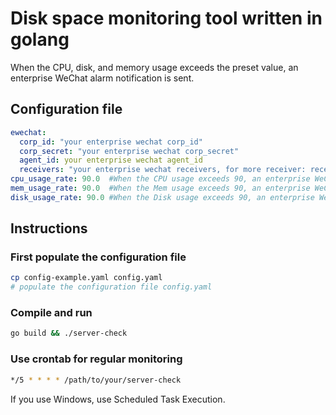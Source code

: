 # Disk space monitoring tool written in golang


When the CPU, disk, and memory usage exceeds the preset value, an enterprise WeChat alarm notification is sent.

## Configuration file

```yaml
ewechat:
  corp_id: "your enterprise wechat corp_id"
  corp_secret: "your enterprise wechat corp_secret"
  agent_id: your enterprise wechat agent_id
  receivers: "your enterprise wechat receivers, for more receiver: receiver1|receiver2"
cpu_usage_rate: 90.0  #When the CPU usage exceeds 90, an enterprise WeChat notification will be sent. 
mem_usage_rate: 90.0  #When the Mem usage exceeds 90, an enterprise WeChat notification will be sent.
disk_usage_rate: 90.0 #When the Disk usage exceeds 90, an enterprise WeChat notification will be sent.
```

## Instructions

### First populate the configuration file

```sh
cp config-example.yaml config.yaml
# populate the configuration file config.yaml
```
### Compile and run

```sh
go build && ./server-check
```
### Use crontab for regular monitoring

```sh
*/5 * * * * /path/to/your/server-check
```
If you use Windows, use Scheduled Task Execution.

